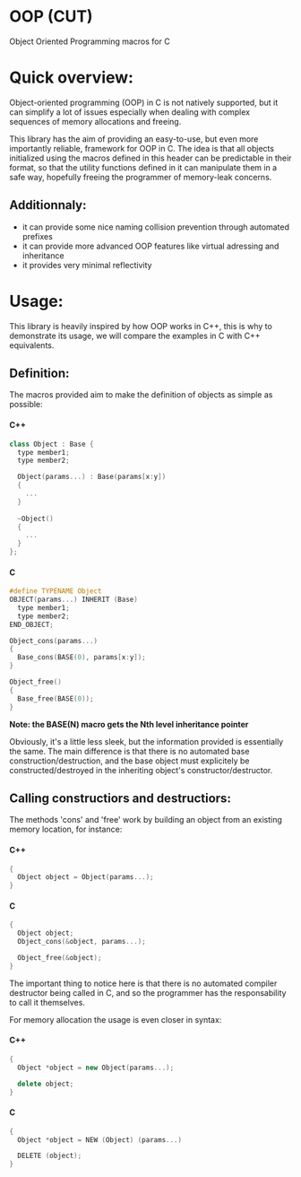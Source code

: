 # OOP (CUT)
Object Oriented Programming macros for C

Quick overview:
===============
Object-oriented programming (OOP) in C is not natively supported, but it can simplify a lot of issues
especially when dealing with complex sequences of memory allocations and freeing.

This library has the aim of providing an easy-to-use, but even more importantly reliable, framework
for OOP in C. The idea is that all objects initialized using the macros defined in this header can be
predictable in their format, so that the utility functions defined in it can manipulate them in a safe 
way, hopefully freeing the programmer of memory-leak concerns.

Additionnaly:
-------------
- it can provide some nice naming collision prevention through automated prefixes
- it can provide more advanced OOP features like virtual adressing and inheritance
- it provides very minimal reflectivity

Usage:
======
This library is heavily inspired by how OOP works in C++, this is why to demonstrate its usage, we will 
compare the examples in C with C++ equivalents.

Definition:
-----------
The macros provided aim to make the definition of objects as simple as possible:

#### C++
```C++
class Object : Base {
  type member1;
  type member2;

  Object(params...) : Base(params[x:y])
  {
    ...
  }
  
  ~Object()
  {
    ...
  }
};
```

#### C
```C
#define TYPENAME Object
OBJECT(params...) INHERIT (Base)
  type member1;
  type member2;
END_OBJECT;

Object_cons(params...)
{
  Base_cons(BASE(0), params[x:y]);
}

Object_free()
{
  Base_free(BASE(0));
}
```

**Note: the BASE(N) macro gets the Nth level inheritance pointer**

Obviously, it's a little less sleek, but the information provided is essentially the same. The main
difference is that there is no automated base construction/destruction, and the base object must 
explicitely be constructed/destroyed in the inheriting object's constructor/destructor.

Calling constructiors and destructiors:
---------------------------------------
The methods 'cons' and 'free' work by building an object from an existing memory location, for
instance:

#### C++
```C++
{
  Object object = Object(params...);
}
```

#### C
```C
{
  Object object;
  Object_cons(&object, params...);

  Object_free(&object);
}
```

The important thing to notice here is that there is no automated compiler destructor being called in C,
and so the programmer has the responsability to call it themselves.

For memory allocation the usage is even closer in syntax:

#### C++
```C++
{
  Object *object = new Object(params...);

  delete object;
}
```

#### C
```C
{
  Object *object = NEW (Object) (params...)

  DELETE (object);
}
```
